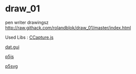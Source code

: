 # draw_01
pen writer drawingsz
http://raw.githack.com/rolandblok/draw_01/master/index.html



Used Libs :
[CCapture.js](https://github.com/spite/ccapture.js/)

[dat.gui](https://github.com/dataarts/dat.gui)

[p5js](https://github.com/processing/p5.js/)

[p5svg](https://github.com/zenozeng/p5.js-svg)

